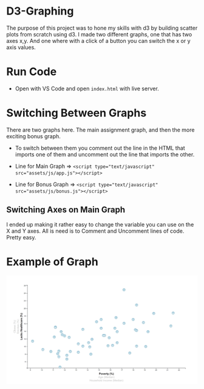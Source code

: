 # D3-Graphing
The purpose of this project was to hone my skills with d3 by building scatter plots from scratch using d3. I made two different graphs, one that has two axes x,y. And one where with a click of a button you can switch the x or y axis values.

# Run Code
* Open with VS Code and open `index.html` with live server.

# Switching Between Graphs
There are two graphs here. The main assignment graph, and then the more exciting bonus graph.
* To switch between them you comment out the line in the HTML that imports one of them and uncomment out the line that imports the other.


* Line for Main Graph => `<script type="text/javascript" src="assets/js/app.js"></script>`
* Line for Bonus Graph => `<script type="text/javascript" src="assets/js/bonus.js"></script>`


## Switching Axes on Main Graph
I ended up making it rather easy to change the variable you can use on the X and Y axes. All is need is to Comment and Uncomment lines of code. Pretty easy.

# Example of Graph

![scatter](images/d3_graph_1.jpg)

